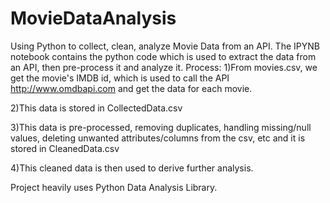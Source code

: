 # MovieDataAnalysis
Using Python to collect, clean, analyze Movie Data from an API.
The IPYNB notebook contains the python code which is used to extract the data from an API, then pre-process it and analyze it.
Process:
1)From movies.csv, we get the movie's IMDB id, which is used to call the API http://www.omdbapi.com and get the data for each movie.

2)This data is stored in CollectedData.csv

3)This data is pre-processed, removing duplicates, handling missing/null values, deleting unwanted attributes/columns from the csv, etc and it is stored in CleanedData.csv

4)This cleaned data is then used to derive further analysis.

Project heavily uses Python Data Analysis Library.
